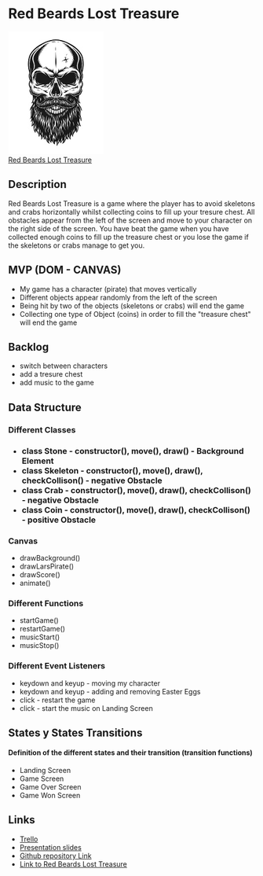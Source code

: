 <h1>Red Beards Lost Treasure</h1>

 <img
        class="skull-logo"
        src="./images/logo_skull.jpg"
        alt="Black Beards skull"
        />
<br>
<a href="https://scottshep86.github.io/red-beards-lost-treasure-game/">Red Beards Lost Treasure</a>
<h2>Description</h2>

<p>Red Beards Lost Treasure is a game where the player has to avoid skeletons and crabs horizontally whilst collecting coins to fill up your tresure chest. All obstacles appear from the left of the screen and move to your character on the right side of the screen. You have beat the game when you have collected enough coins to fill up the treasure chest or you lose the game if the skeletons or crabs manage to get you.</p>

<h2>MVP (DOM - CANVAS)</h2>
<ul>
<li>My game has a character (pirate) that moves vertically</li>
<li>Different objects appear randomly from the left of the screen</li>
<li>Being hit by two of the objects (skeletons or crabs) will end the game</li>
<li>Collecting one type of Object (coins) in order to fill the "treasure chest" will end the game</li>
</ul>

<h2>Backlog</h2>
<ul>
<li>switch between characters</li>
<li>add a tresure chest</li>
<li>add music to the game</li>
</ul>

<h2>Data Structure</h2>

<h3>Different Classes<h3>
<ul>
<li>class Stone - constructor(), move(), draw() - Background Element</li>
<li>class Skeleton - constructor(), move(), draw(), checkCollison() - negative Obstacle</li>
<li>class Crab - constructor(), move(), draw(), checkCollison() - negative Obstacle</li>
<li>class Coin - constructor(), move(), draw(), checkCollison() - positive Obstacle</li>
</ul>

<h3>Canvas</h3>
<ul>
<li>drawBackground()</li>
<li>drawLarsPirate()</li>
<li>drawScore()</li>
<li>animate()</li>
</ul>

<h3>Different Functions</h3>
<ul>
<li>startGame()</li>
<li>restartGame()</li>
<li>musicStart()</li>
<li>musicStop()</li>
</ul>

<h3>Different Event Listeners</h3>
<ul>
<li>keydown and keyup - moving my character</li>
<li>keydown and keyup - adding and removing Easter Eggs</li>
<li>click - restart the game</li>
<li>click - start the music on Landing Screen</li>
</ul>

<h2>States y States Transitions</h2>
<h4>Definition of the different states and their transition (transition functions)</h4>
<ul>
<li>Landing Screen</li>
<li>Game Screen</li>
<li>Game Over Screen</li>
<li>Game Won Screen</li>
</ul>

<h2>Links</h2>
<ul>
<li><a href="https://trello.com/b/cDM8GUmZ/red-beards-lost-treasure">Trello</a></li>
<li><a href="https://docs.google.com/presentation/d/1SD_IBXZHC17O8OY-yZWWG2E--oaukD3O1ldDMSs1RSQ/edit#slide=id.g22d3e184c02_0_98">Presentation slides</a></li>
<li><a href="https://github.com/ScottShep86/red-beards-lost-treasure-game">Github repository Link</a></li>
<li><a href="https://scottshep86.github.io/red-beards-lost-treasure-game/">Link to Red Beards Lost Treasure</a></li>
</ul>